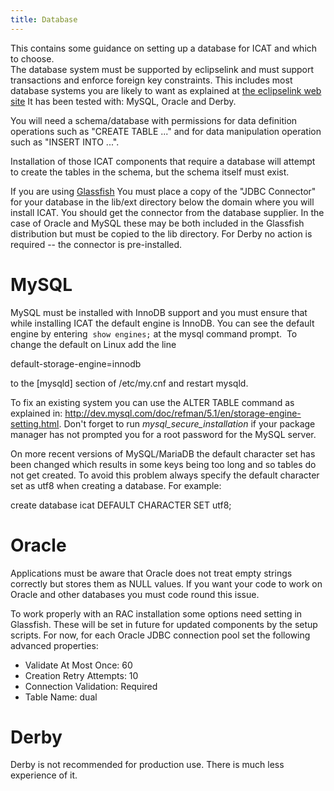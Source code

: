 ```yaml
---
title: Database
---
```


This contains some guidance on setting up a database for ICAT and which
to choose.\
The database system must be supported by eclipselink and must support
transactions and enforce foreign key constraints. This includes most
database systems you are likely to want as explained at [the eclipselink
web
site](http://wiki.eclipse.org/EclipseLink/FAQ/JPA#What_databases_are_supported.3F) It
has been tested with: MySQL, Oracle and Derby.

You will need a schema/database with permissions for data definition
operations such as "CREATE TABLE ..." and for data manipulation
operation such as "INSERT INTO ...".

Installation of those ICAT components that require a database will
attempt to create the tables in the schema, but the schema itself must
exist.

If you are using [Glassfish](/installation/glassfish/ "Glassfish") You
must place a copy of the "JDBC Connector" for your database in the
lib/ext directory below the domain where you will install ICAT. You
should get the connector from the database supplier. In the case of
Oracle and MySQL these may be both included in the Glassfish
distribution but must be copied to the lib directory. For Derby no
action is required -- the connector is pre-installed.

# MySQL

MySQL must be installed with InnoDB support and you must ensure that
while installing ICAT the default engine is InnoDB. You can see the
default engine by entering  `show engines;` at the mysql command prompt.
 To change the default on Linux add the line

default-storage-engine=innodb

to the \[mysqld\] section of /etc/my.cnf and restart mysqld.

To fix an existing system you can use the ALTER TABLE command as
explained
in: <http://dev.mysql.com/doc/refman/5.1/en/storage-engine-setting.html>.
Don't forget to run _mysql_secure_installation_ if your package
manager has not prompted you for a root password for the MySQL server.

On more recent versions of MySQL/MariaDB the default character set has
been changed which results in some keys being too long and so tables do
not get created. To avoid this problem always specify the default
character set as utf8 when creating a database. For example:

create database icat DEFAULT CHARACTER SET utf8;

# Oracle

Applications must be aware that Oracle does not treat empty strings
correctly but stores them as NULL values. If you want your code to work
on Oracle and other databases you must code round this issue.

To work properly with an RAC installation some options need setting in
Glassfish. These will be set in future for updated components by the
setup scripts. For now, for each Oracle JDBC connection pool set the
following advanced properties:

- Validate At Most Once: 60
- Creation Retry Attempts: 10
- Connection Validation: Required
- Table Name: dual

# Derby

Derby is not recommended for production use. There is much less
experience of it.
